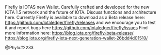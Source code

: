 Firefly is IOTAS new Wallet. Carefully crafted and developed for the new IOTA 1.5 network and the future of IOTA.
Discuss functions and architecture here.
Currently Firefly is available to download as a Beta release here: https://github.com/iotaledger/firefly/releases
and we encourage you to test it and report bugs here https://github.com/iotaledger/firefly/issues
Find more information here:
https://blog.iota.org/firefly-beta-release/
https://blog.iota.org/firefly-iota-next-generation-wallet-26bdd4d01510/

@Phylo#2233
